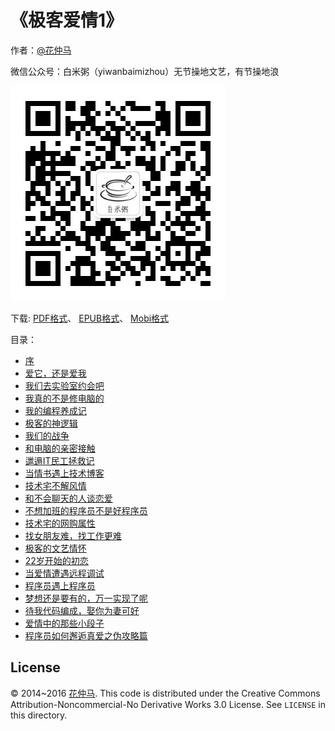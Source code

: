 # 《极客爱情1》

作者：[@花仲马](http://weibo.com/hug8217)

微信公众号：白米粥（yiwanbaimizhou）无节操地文艺，有节操地浪

![QRCode](./qrcode.jpg)

下载: [PDF格式](http://jikeaiqing.phodal.com/ebook.pdf)、 [EPUB格式](http://jikeaiqing.phodal.com/ebook.epub)、 [Mobi格式](http://jikeaiqing.phodal.com/ebook.mobi)

目录：

*   [序](http://jikeaiqing.phodal.com/#序)
*   [爱它，还是爱我](http://jikeaiqing.phodal.com/#爱它还是爱我)
*   [我们去实验室约会吧](http://jikeaiqing.phodal.com/#我们去实验室约会吧)
*   [我真的不是修电脑的](http://jikeaiqing.phodal.com/#我真的不是修电脑的)
*   [我的编程养成记](http://jikeaiqing.phodal.com/#我的编程养成记)
*   [极客的神逻辑](http://jikeaiqing.phodal.com/#极客的神逻辑)
*   [我们的战争](http://jikeaiqing.phodal.com/#我们的战争)
*   [和电脑的亲密接触](http://jikeaiqing.phodal.com/#和电脑的亲密接触)
*   [邋遢IT民工拯救记](http://jikeaiqing.phodal.com/#邋遢it民工拯救记)
*   [当情书遇上技术博客](http://jikeaiqing.phodal.com/#当情书遇上技术博客)
*   [技术宅不解风情](http://jikeaiqing.phodal.com/#技术宅不解风情)
*   [和不会聊天的人谈恋爱](http://jikeaiqing.phodal.com/#和不会聊天的人谈恋爱)
*   [不想加班的程序员不是好程序员](http://jikeaiqing.phodal.com/#不想加班的程序员不是好程序员)
*   [技术宅的网购属性](http://jikeaiqing.phodal.com/#技术宅的网购属性)
*   [找女朋友难，找工作更难](http://jikeaiqing.phodal.com/#找女朋友难找工作更难)
*   [极客的文艺情怀](http://jikeaiqing.phodal.com/#极客的文艺情怀)
*   [22岁开始的初恋](http://jikeaiqing.phodal.com/#岁开始的初恋)
*   [当爱情遭遇远程调试](http://jikeaiqing.phodal.com/#当爱情遭遇远程调试)
*   [程序员遇上程序员](http://jikeaiqing.phodal.com/#程序员遇上程序员)
*   [梦想还是要有的，万一实现了呢](http://jikeaiqing.phodal.com/#梦想还是要有的万一实现了呢)
*   [待我代码编成，娶你为妻可好](http://jikeaiqing.phodal.com/#待我代码编成娶你为妻可好)
*   [爱情中的那些小段子](http://jikeaiqing.phodal.com/#爱情中的那些小段子)
*   [程序员如何邂逅真爱之伪攻略篇](http://jikeaiqing.phodal.com/#程序员如何邂逅真爱之伪攻略篇)

License
---

© 2014~2016 [花仲马](http://www.hug8217.com). This code is distributed under the Creative Commons Attribution-Noncommercial-No Derivative Works 3.0  License. See `LICENSE` in this directory.
